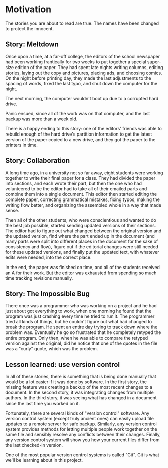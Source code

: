 # Motivation

The stories you are about to read are true. The names have been changed to protect the innocent.

## Story: Meltdown

Once upon a time, at a far-off college, the editors of the school newspaper had been
working frantically for two weeks to put together a special super-size edition of
the paper. They had spent late nights writing columns, editing stories, laying out the copy and
pictures, placing ads, and choosing comics. On the night before printing day, they made the
last adjustments to the spacing of words, fixed the last typo, and shut down the
computer for the night.

The next morning, the computer wouldn't boot up due to a corrupted hard drive.

Panic ensued, since all of the work was on that computer, and the last backup was more than
a week old.

There is a happy ending to this story: one of the editors' friends was able to rebuild
enough of the hard drive's partition information to get the latest version of the
paper copied to a new drive, and they got the paper to the printers in time.

## Story: Collaboration

A long time ago, in a university not so far away, eight students were
working together to write their final paper for a class. They had divided
the paper into sections, and each wrote their part, but then the one who
had volunteered to be the editor had to take all of their emailed parts
and combine them into a single document. This editor then started editing
the complete paper, correcting grammatical mistakes, fixing typos, making
the writing flow better, and organizing the assembled whole in a way that
made sense.

Then all of the other students, who were conscientious and wanted to do the
best job possible, started sending updated versions of their sections. The
editor had to figure out what changed between the original version and the
updated version, find where the part ended up in the document (and many parts
were split into different places in the document for the sake of consistency
and flow), figure out if the editorial changes were still needed for these
updated versions, and finally put the updated text, with whatever edits
were needed, into the correct place.

In the end, the paper was finished on time, and all of the students received
an A for their work. But the editor was exhausted from spending so much
time tracking revisions manually.

## Story: The Impossible Bug

There once was a programmer who was working on a project and he had just about
got everything to work, when one morning he found that the program was just crashing
every time he tried to run it. The programmer tried all kinds of things, but he couldn't
figure out what had changed to break the program. He spent an entire day trying to track
down where the problem was. Eventually he go so frustrated that he completely retyped
the entire program. Only then, when he was able to compare the retyped version against
the original, did he notice that one of the quotes in the file was a "curly" quote, 
which was the problem.

## Lesson learned: use version control

In all of these stories, there is something that is being done manually that would
be a lot easier if it was done by software. In the first story, the missing feature
was creating a backup of the most recent changes to a document. In the second story, it was
integrating changes from multiple authors. In the third story, it was seeing what
has changed in a document since the last time you worked on it.

Fortunately, there are several kinds of "version control" software. Any version
control system (except truly ancient ones) can easily upload file updates to
a remote server for safe backup. Similarly, any version control system provides
methods for letting multiple people work together on the same file and
sensibly resolve any conflicts between their changes. Finally, any version
control system will show you how your current files differ from the last
checked-in version.

One of the most popular version control systems is called "Git". Git is what
we'll be learning about in this project.
